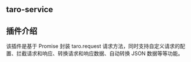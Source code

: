 ## taro-service


## 插件介绍
该插件是基于 Promise 封装 taro.request 请求方法，同时支持自定义请求的配置、拦截请求和响应、转换请求和响应数据、自动转换 JSON 数据等等功能。
